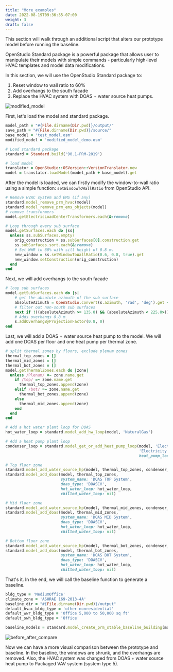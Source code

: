 ```yaml
---
title: "More_examples"
date: 2022-08-19T09:36:35-07:00
weight: 3
draft: false
---
```


This section will walk through an additional script that alters our prototype model before running the baseline.

OpenStudio Standard package is a powerful package that allows user to manipulate their models with simple commands - particularly high-level HVAC templates and model data modifications.

In this section, we will use the OpenStudio Standard package to:

1. Reset window to wall ratio to 60%
2. Add overhangs to the south facade
3. Replace the HVAC system with DOAS + water source heat pumps.

![modified_model](/BEM-for-PRM/userguide/quick_start/image/modified_model_image.PNG?width=800px&classes=border)

First, let's load the model and standard package.

```ruby
model_path = "#{File.dirname(Dir.pwd)}/output/"
save_path = "#{File.dirname(Dir.pwd)}/source/"
base_model = 'test_model.osm'
modified_model = 'modified_model_demo.osm'

# Load standard package
standard = Standard.build('90.1-PRM-2019')

# load model
translator = OpenStudio::OSVersion::VersionTranslator.new
model = translator.loadModel(model_path + base_model).get
```

After the model is loaded, we can firstly modify the window-to-wall ratio using a simple function: `setWindowToWallRatio` from OpenStudio API.

```ruby
# Remove HVAC system and EMS (if any)
standard.model_remove_prm_hvac(model)
standard.model_remove_prm_ems_objects(model)
# remove transformers
model.getElectricLoadCenterTransformers.each(&:remove)

# Loop through every sub surface
model.getSurfaces.each do |ss|
  unless ss.subSurfaces.empty?
    orig_construction = ss.subSurfaces[0].construction.get
    ss.subSurfaces.sort.each(&:remove)
    # Set WWR to 60% with sill height of 0.8 m.
    new_window = ss.setWindowToWallRatio(0.6, 0.8, true).get
    new_window.setConstruction(orig_construction)
  end
end
```

Next, we will add overhangs to the south facade

```ruby
# loop sub surfaces
model.getSubSurfaces.each do |s|
    # get the absolute azimuth of the sub surface
    absoluteAzimuth = OpenStudio.convert(s.azimuth, 'rad', 'deg').get + s.space.get.directionofRelativeNorth + model.getBuilding.northAxis
    # filter out non-south sub surfaces
    next if !((absoluteAzimuth >= 135.0) && (absoluteAzimuth < 225.0>))
    # Adds overhangs 0.8 m
    s.addOverhangByProjectionFactor(0.8, 0)
end
```

Last, we will add a DOAS + water source heat pump to the model. We will add one DOAS per floor and one heat pump per thermal zone.

```ruby
# split thermal zones by floors, exclude plenum zones
thermal_top_zones = []
thermal_mid_zones = []
thermal_bot_zones = []
model.getThermalZones.each do |zone|
  unless /Plenum/ =~ zone.name.get
    if /top/ =~ zone.name.get
      thermal_top_zones.append(zone)
    elsif /bot/ =~ zone.name.get
      thermal_bot_zones.append(zone)
    else
      thermal_mid_zones.append(zone)
    end
  end
end

# Add a hot water plant loop for DOAS
hot_water_loop = standard.model_add_hw_loop(model, 'NaturalGas')

# Add a heat pump plant loop
condenser_loop = standard.model_get_or_add_heat_pump_loop(model, 'Electricity',
                                                          'Electricity',
                                                          heat_pump_loop_cooling_type: 'CoolingTower')

# Top floor zone
standard.model_add_water_source_hp(model, thermal_top_zones, condenser_loop, ventilation: true)
standard.model_add_doas(model, thermal_top_zones,
                        system_name: 'DOAS TOP System',
                        doas_type: 'DOASCV',
                        hot_water_loop: hot_water_loop,
                        chilled_water_loop: nil)

# Mid floor zone
standard.model_add_water_source_hp(model, thermal_mid_zones, condenser_loop, ventilation: true)
standard.model_add_doas(model, thermal_mid_zones,
                        system_name: 'DOAS MID System',
                        doas_type: 'DOASCV',
                        hot_water_loop: hot_water_loop,
                        chilled_water_loop: nil)

# Bottom floor zone
standard.model_add_water_source_hp(model, thermal_bot_zones, condenser_loop, ventilation: true)
standard.model_add_doas(model, thermal_bot_zones,
                        system_name: 'DOAS BOT System',
                        doas_type: 'DOASCV',
                        hot_water_loop: hot_water_loop,
                        chilled_water_loop: nil)
```

That's it. In the end, we will call the baseline function to generate a baseline.

```ruby
bldg_type = 'MediumOffice'
climate_zone = 'ASHRAE 169-2013-4A'
baseline_dir = "#{File.dirname(Dir.pwd)}/output"
default_hvac_bldg_type = 'other nonresidential'
default_wwr_bldg_type = 'Office 5,000 to 50,000 sq ft'
default_swh_bldg_type = 'Office'

baseline_models = standard.model_create_prm_stable_baseline_building(model, bldg_type, climate_zone, default_hvac_bldg_type, default_wwr_bldg_type, default_swh_bldg_type, nil, baseline_dir, run_all_orients=false, unmet_load_hours_check=true, debug=false)
```

![before_after_compare](/BEM-for-PRM/userguide/quick_start/image/before_after_comparison.PNG?width=600px&classes=border)

Now we can have a more visual comparison between the prototype and baseline. In the baseline, the windows are shrunk, and the overhangs are removed. Also, the HVAC system was changed from DOAS + water source heat pump to Packaged VAV system (system type 5).

